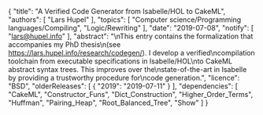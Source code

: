 {
    "title": "A Verified Code Generator from Isabelle/HOL to CakeML",
    "authors": [
        "Lars Hupel"
    ],
    "topics": [
        "Computer science/Programming languages/Compiling",
        "Logic/Rewriting"
    ],
    "date": "2019-07-08",
    "notify": [
        "lars@hupel.info"
    ],
    "abstract": "\nThis entry contains the formalization that accompanies my PhD thesis\n(see https://lars.hupel.info/research/codegen/). I develop a verified\ncompilation toolchain from executable specifications in Isabelle/HOL\nto CakeML abstract syntax trees. This improves over the\nstate-of-the-art in Isabelle by providing a trustworthy procedure for\ncode generation.",
    "licence": "BSD",
    "olderReleases": [
        {
            "2019": "2019-07-11"
        }
    ],
    "dependencies": [
        "CakeML",
        "Constructor_Funs",
        "Dict_Construction",
        "Higher_Order_Terms",
        "Huffman",
        "Pairing_Heap",
        "Root_Balanced_Tree",
        "Show"
    ]
}